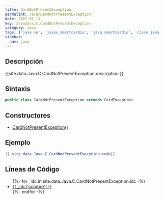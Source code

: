 ```yaml
---
title: CardNotPresentException
permalink: Java/CardNotPresentException
date: 2021-01-11
key: JavaJava.C.CardNotPresentException
category: java
tags: ['java se', 'javax.smartcardio', 'java.smartcardio', 'clase java', 'Java 1.6']
sidebar: 
  nav: java
---
```


## Descripción
{{site.data.Java.C.CardNotPresentException.description }}

## Sintaxis
~~~java
public class CardNotPresentException extends CardException
~~~

## Constructores
* [CardNotPresentException()](/Java/CardNotPresentException/CardNotPresentException/)

## Ejemplo
~~~java
{{ site.data.Java.C.CardNotPresentException.code}}
~~~

## Líneas de Código
<ul>
{%- for _ldc in site.data.Java.C.CardNotPresentException.ldc -%}
   <li>
       <a href="{{_ldc['url'] }}">{{ _ldc['nombre'] }}</a>
   </li>
{%- endfor -%}
</ul>
